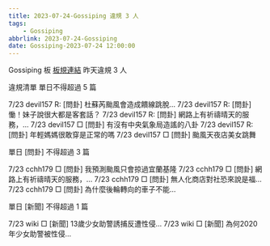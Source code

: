 ```yaml
---
title: 2023-07-24-Gossiping 違規 3 人
tags:
    - Gossiping
abbrlink: 2023-07-24-Gossiping
date: Gossiping-2023-07-24 12:00:00
---
```

Gossiping 板 [板規連結](https://www.ptt.cc/bbs/Gossiping/M.1637425085.A.07D.html)
昨天違規 3 人
<!-- more -->

違規清單
單日不得超過 5 篇

7/23 devil157 R: [問卦] 杜蘇芮颱風會造成饋線跳脫…
7/23 devil157 R: [問卦] 慟！妹子說很大都是客套話？
7/23 devil157 R: [問卦] 網路上有祈禱晴天的服務，…
7/23 devil157 □ [問卦] 有沒有中央氣象局造謠的八卦
7/23 devil157 R: [問卦] 年輕媽媽很敢穿是正常的嗎
7/23 devil157 □ [問卦] 颱風天夜店美女跳舞

單日 [問卦] 不得超過 3 篇

7/23 cchh179 □ [問卦] 我預測颱風只會掠過宜蘭基隆
7/23 cchh179 □ [問卦] 網路上有祈禱晴天的服務，…
7/23 cchh179 □ [問卦] 無人化商店對社恐來說是福…
7/23 cchh179 □ [問卦] 為什麼後輪轉向的車子不能…

單日 [新聞] 不得超過 1 篇

7/23 wiki □ [新聞] 13歲少女助警誘捕反遭性侵…
7/23 wiki □ [新聞] 為何2020年少女助警被性侵…